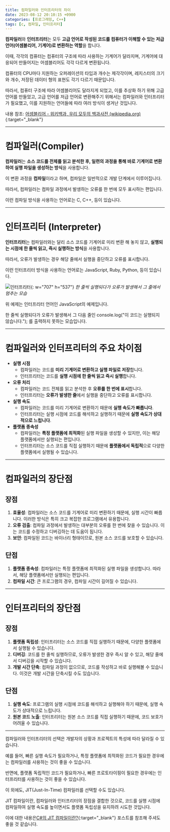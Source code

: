 ```yaml
---
title: 컴파일러와 인터프리터의 차이
date: 2023-08-12 20:10:15 +0900
categories: [프로그래밍, C++]
tags: [c, 컴파일, 인터프리터]
---
```


<span class="keyword">**컴파일러**</span>와 <span class="keyword">**인터프리터**</span>는 모두 **고급 언어로 작성된 코드를 컴퓨터가 이해할 수 있는 저급 언어(어셈블리어, 기계어)로 변환하는 역할**을 합니다.

이때, 각각의 컴퓨터는 컴퓨터의 구조에 따라 사용하는 기계어가 달라지며, 기계어에 대응되어 만들어지는 어셈블리어도 각각 다르게 변환됩니다.

컴퓨터의 CPU마다 지원하는 오퍼레이션의 타입과 개수는 제각각이며, 레지스터의 크기와 개수, 저장된 데이터 형의 표현도 각기 다르기 때문입니다.

따라서, 컴퓨터 구조에 따라 어셈블리어도 달라지게 되었고, 이를 추상화 하기 위해 고급 언어를 만들었고, 고급 언어를 저급 언어로 변환해주기 위해서는 컴파일러와 인터프리터가 필요했고, 이를 지원하는 언어들에 따라 여러 방식이 생겨난 것입니다.

내용 참조: [어셈블리어 - 위키백과, 우리 모두의 백과사전 (wikipedia.org)](https://ko.wikipedia.org/wiki/%EC%96%B4%EC%85%88%EB%B8%94%EB%A6%AC%EC%96%B4#%EC%96%B4%EC%85%88%EB%B8%94%EB%9F%AC){:target="_blank"}

---

# 컴파일러(Compiler)

<span class="keyword">**컴파일러**</span>는 <span class="important">**소스 코드를 전체를 읽고 분석한 후, 일련의 과정을 통해 바로 기계어로 변환하여 실행 파일을 생성하는 방식**</span>을 사용합니다.

이 변환 과정을 **컴파일**이라고 하며, 컴파일은 일반적으로 개발 단계에서 이루어집니다.

따라서, 컴파일러는 컴파일 과정에서 발생하는 오류를 한 번에 모두 표시하는 편입니다.

이런 컴파일 방식을 사용하는 언어로는 C, C++, 등이 있습니다.

---

# 인터프리터 (Interpreter)

<span class="keyword">**인터프리터**</span>는 컴파일러와는 달리 소스 코드를 기계어로 미리 변환 해 놓지 않고, <span class="important">**실행되는 시점에 한 줄씩 읽고, 즉시 실행하는 방식**</span>을 사용합니다.

따라서, 오류가 발생하는 경우 해당 줄에서 실행을 중단하고 오류를 표시합니다.

이런 인터프리터 방식을 사용하는 언어로는 JavaScript, Ruby, Python, 등이 있습니다.

![인터프리터](https://i.postimg.cc/76twyyxc/image.webp){: w="707" h="537"}
_한 줄씩 실행되다가 오류가 발생해서 그 줄에서 멈추는 모습_

<span class="text-muted small">위 예제는 인터프리터 언어인 JavaScript의 예제입니다.</span>

<span class="text-muted small">한 줄씩 실행되다가 오류가 발생해서 그 다음 줄인 <span class="important">console.log("이 코드는 실행되지 않습니다.");</span> 를 출력하지 못하는 모습입니다.</span>

---

# 컴파일러와 인터프리터의 주요 차이점

- **실행 시점**
    - 컴파일러는 코드를 **미리 기계어로 변환하고 실행 파일로 저장**합니다.
    - 인터프리터는 코드를 **실행 시점에 한 줄씩 읽고 즉시 실행**합니다.
- **오류 처리**
    - 컴파일러는 코드 전체를 읽고 분석한 후 **오류를 한 번에 표시**합니다.
    - 인터프리터는 **오류가 발생한 줄**에서 실행을 중단하고 오류를 표시합니다.
- **실행 속도**
    - 컴파일러는 코드를 미리 기계어로 변환하기 때문에 **실행 속도가 빠릅니다**.
    - 인터프리터는 실행 시점에 코드를 해석하고 실행하기 때문에 **실행 속도가 상대적으로 느립니다**.
- **플랫폼 종속성**
    - 컴파일러는 **특정 플랫폼에 최적화**된 실행 파일을 생성할 수 있지만, 이는 해당 플랫폼에서만 실행되는 편입니다.
    - 인터프리터는 소스 코드를 직접 실행하기 때문에 **플랫폼에서 독립적**으로 다양한 플랫폼에서 실행될 수 있습니다.

---

# 컴파일러의 장단점

## 장점

1. **효율성**: 컴파일러는 소스 코드를 기계어로 미리 변환하기 때문에, 실행 시간이 빠릅니다. 이러한 방식은 특히 크고 복잡한 프로그램에서 유용합니다.
2. **오류 검출**: 컴파일 과정에서 발생하는 대부분의 오류를 한 번에 찾을 수 있습니다. 이는 코드를 수정하고 디버깅하는 데 도움이 됩니다.
3. **보안**: 컴파일된 코드는 바이너리 형태이므로, 원본 소스 코드를 보호할 수 있습니다.

## 단점

1. **플랫폼 종속성**: 컴파일러는 특정 플랫폼에 최적화된 실행 파일을 생성합니다. 따라서, 해당 플랫폼에서만 실행되는 편입니다.
2. **컴파일 시간**: 큰 프로그램의 경우, 컴파일 시간이 길어질 수 있습니다.

---

# 인터프리터의 장단점

## 장점

1. **플랫폼 독립성**: 인터프리터는 소스 코드를 직접 실행하기 때문에, 다양한 플랫폼에서 실행될 수 있습니다.
2. **디버깅**: 코드를 한 줄씩 실행하므로, 오류가 발생한 경우 즉시 알 수 있고, 해당 줄에서 디버깅을 시작할 수 있습니다.
3. **개발 시간 단축**: 컴파일 과정이 없으므로, 코드를 작성하고 바로 실행해볼 수 있습니다. 이것은 개발 시간을 단축시킬 수도 있습니다.

## 단점

1. **실행 속도**: 프로그램의 실행 시점에 코드를 해석하고 실행해야 하기 때문에, 실행 속도가 상대적으로 느립니다.
2. **원본 코드 노출**: 인터프리터는 원본 소스 코드를 직접 실행하기 때문에, 코드 보호가 어려울 수 있습니다.

---

컴파일러와 인터프리터의 선택은 개발자의 상황과 프로젝트의 특성에 따라 달라질 수 있습니다.

예를 들어, 빠른 실행 속도가 필요하거나, 특정 플랫폼에 최적화된 코드가 필요한 경우에는 컴파일러를 사용하는 것이 좋을 수 있습니다.

반면에, 플랫폼 독립적인 코드가 필요하거나, 빠른 프로토타이핑이 필요한 경우에는 인터프리터를 사용하는 것이 좋을 수 있습니다.

이 외에도, <span class="keyword">JIT(Just-In-Time)</span> 컴파일러를 선택할 수도 있습니다.

JIT 컴파일이란, 컴파일러와 인터프리터의 장점을 결합한 것으로, 코드를 실행 시점에 컴파일하여 실행 속도를 높이면서도 플랫폼 독립성을 유지하려 시도한 것입니다.

이에 대한 내용은[C#의 JIT 컴파일이란?](/posts/CS%EC%9D%98-JIT-%EC%BB%B4%ED%8C%8C%EC%9D%BC%EC%9D%B4%EB%9E%80/){:target="_blank"} 포스트를 참조해 주셔도 좋을 것 같습니다.